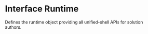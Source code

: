 

# Interface Runtime

Defines the runtime object providing all unified-shell APIs for solution authors.
